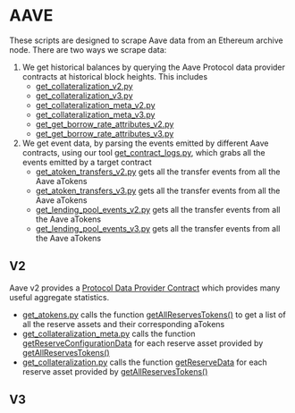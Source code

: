 # AAVE

These scripts are designed to scrape Aave data from an Ethereum archive node.  There are two ways we scrape data: 

1. We get historical balances by querying the Aave Protocol data provider contracts at historical block heights.  This includes
    * [get_collateralization_v2.py](get_collateralization_v2.py)
    * [get_collateralization_v3.py](get_collateralization_v3.py)
    * [get_collateralization_meta_v2.py](get_collateralization_meta_v2.py)
    * [get_collateralization_meta_v3.py](get_collateralization_meta_v3.py)
    * [get_get_borrow_rate_attributes_v2.py](get_borrow_rate_attributes_v2.py)
    * [get_get_borrow_rate_attributes_v3.py](get_borrow_rate_attributes_v3.py)
2. We get event data, by parsing the events emitted by different Aave contracts, using our tool [get_contract_logs.py](get_contract_logs.py), which grabs all the events emitted by a target contract
    * [get_atoken_transfers_v2.py](get_atoken_transfers_v2.py) gets all the transfer events from all the Aave aTokens
    * [get_atoken_transfers_v3.py](get_atoken_transfers_v3.py) gets all the transfer events from all the Aave aTokens
    * [get_lending_pool_events_v2.py](get_lending_pool_events_v2.py) gets all the transfer events from all the Aave aTokens
    * [get_lending_pool_events_v3.py](get_lending_pool_events_v3.py) gets all the transfer events from all the Aave aTokens

## V2

Aave v2 provides a [Protocol Data Provider Contract](https://docs.aave.com/developers/v/2.0/the-core-protocol/protocol-data-provider) which provides many useful aggregate statistics.

* [get_atokens.py](get_atokens.py) calls the function [getAllReservesTokens()](https://docs.aave.com/developers/v/2.0/the-core-protocol/protocol-data-provider#getallreservestokens) to get a list of all the reserve assets and their corresponding aTokens
* [get_collateralization_meta.py](get_collateralization_meta.py) calls the function [getReserveConfigurationData](https://docs.aave.com/developers/v/2.0/the-core-protocol/protocol-data-provider#getreserveconfigurationdata) for each reserve asset provided by [getAllReservesTokens()](https://docs.aave.com/developers/v/2.0/the-core-protocol/protocol-data-provider#getallreservestokens)
* [get_collateralization.py](get_collateralization.py) calls the function [getReserveData](https://docs.aave.com/developers/v/2.0/the-core-protocol/protocol-data-provider#getreservedata) for each reserve asset provided by [getAllReservesTokens()](https://docs.aave.com/developers/v/2.0/the-core-protocol/protocol-data-provider#getallreservestokens)

## V3




